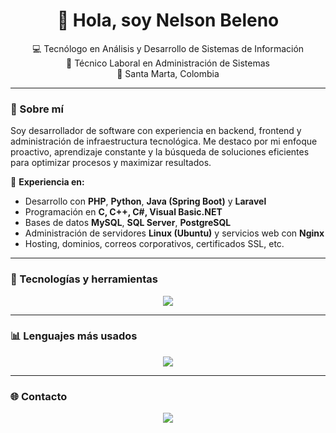 <h1 align="center">👋 Hola, soy Nelson Beleno</h1>

<p align="center">
  💻 Tecnólogo en Análisis y Desarrollo de Sistemas de Información<br>
  🧠 Técnico Laboral en Administración de Sistemas<br>
  📍 Santa Marta, Colombia
</p>

---

### 🚀 Sobre mí

Soy desarrollador de software con experiencia en backend, frontend y administración de infraestructura tecnológica. Me destaco por mi enfoque proactivo, aprendizaje constante y la búsqueda de soluciones eficientes para optimizar procesos y maximizar resultados.

🔧 **Experiencia en:**

- Desarrollo con **PHP**, **Python**, **Java (Spring Boot)** y **Laravel**
- Programación en **C, C++, C#, Visual Basic.NET**
- Bases de datos **MySQL**, **SQL Server**, **PostgreSQL**
- Administración de servidores **Linux (Ubuntu)** y servicios web con **Nginx**
- Hosting, dominios, correos corporativos, certificados SSL, etc.

---

### 🧰 Tecnologías y herramientas

<p align="center">
  <img src="https://skillicons.dev/icons?i=c,cpp,cs,css,html,java,javascript,dotnet,php,python,nodejs,bash,lua,markdown,spring,laravel,nginx,docker,git,github,gitlab,firebase,vscode,visualstudio,netbeans,idea,mysql,postgres,azure,aws,postman&theme=light" />
</p>

---

### 📊 Lenguajes más usados

<p align="center">
  <img src="https://github-readme-stats.vercel.app/api/top-langs/?username=nelsonbeleno&layout=compact&langs_count=10&theme=transparent" />
</p>

---

### 🌐 Contacto

<p align="center">
  <a href="https://www.linkedin.com/in/nelsonbeleno" target="_blank">
    <img src="https://img.shields.io/badge/LinkedIn-blue?style=for-the-badge&logo=linkedin&logoColor=white" />
  </a>
</p>

